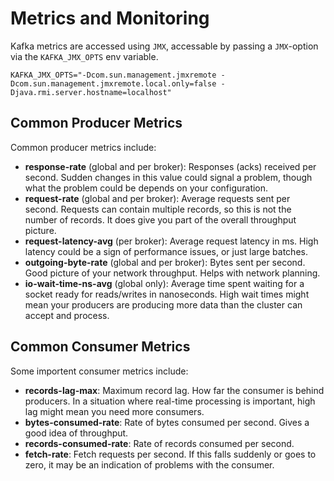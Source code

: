# Metrics and Monitoring

Kafka metrics are accessed using `JMX`, accessable by passing a `JMX`-option via the `KAFKA_JMX_OPTS` env variable.

```console
KAFKA_JMX_OPTS="-Dcom.sun.management.jmxremote -Dcom.sun.management.jmxremote.local.only=false -
Djava.rmi.server.hostname=localhost"
```

## Common Producer Metrics

Common producer metrics include:

- **response-rate** (global and per broker): Responses (acks) received per second. Sudden changes in this value could
  signal a problem, though what the problem could be depends on your configuration.
- **request-rate** (global and per broker): Average requests sent per second. Requests can contain multiple records, so
  this is not the number of records. It does give you part of the overall throughput picture.
- **request-latency-avg** (per broker): Average request latency in ms. High latency could be a sign of performance
  issues, or just large batches.
- **outgoing-byte-rate** (global and per broker): Bytes sent per second. Good picture of your network throughput. Helps
  with network planning.
- **io-wait-time-ns-avg** (global only): Average time spent waiting for a socket ready for reads/writes in nanoseconds.
  High wait times might mean your producers are producing more data than the cluster can accept and process.

## Common Consumer Metrics

Some importent consumer metrics include:

- **records-lag-max**: Maximum record lag. How far the consumer is behind producers. In a situation where real-time
  processing is important, high lag might mean you need more consumers.
- **bytes-consumed-rate**: Rate of bytes consumed per second. Gives a good idea of throughput.
- **records-consumed-rate**: Rate of records consumed per second.
- **fetch-rate**: Fetch requests per second. If this falls suddenly or goes to zero, it may be an indication of problems
  with the consumer.
